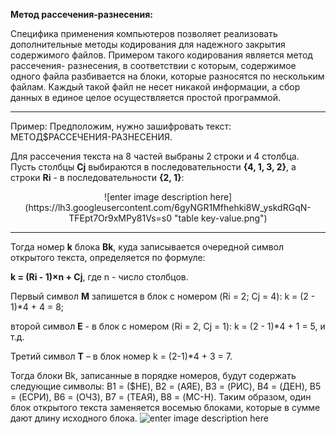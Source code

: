  **Метод рассечения-разнесения:**
 
Специфика применения компьютеров позволяет реализовать дополнительные методы кодирования для надежного закрытия содержимого файлов. Примером такого кодирования является метод рассечения- разнесения, в соответствии с которым, содержимое одного файла разбивается на блоки, которые разносятся по нескольким файлам. Каждый такой файл не несет никакой информации, а сбор данных в единое целое осуществляется простой программой.

---

Пример:
Предположим, нужно зашифровать текст: МЕТОД$РАССЕЧЕНИЯ-РАЗНЕСЕНИЯ. 

Для рассечения текста на 8 частей выбраны 2 строки и 4 столбца. 
Пусть столбцы **Cj** выбираются в последовательности **{4, 1, 3, 2}**, а строки **Ri** - в последовательности **{2, 1}**: 
<center>![enter image description here](https://lh3.googleusercontent.com/6gyNGR1Mfhehki8W_yskdRGqN-TFEpt7Or9xMPy81Vs=s0 "table key-value.png")</center> 

---

Тогда номер **k** блока **Bk**, куда записывается очередной символ открытого текста, определяется по формуле:

 **k = (Ri - 1)×n + Cj**, где n - число столбцов. 

Первый символ **М** запишется в блок с номером (Ri = 2; Cj = 4): k = (2 - 1)*4 + 4 = 8; 

второй символ **Е** - в блок с номером (Ri = 2, Cj = 1): k = (2 - 1)*4 + 1 = 5, и т.д. 

Третий символ **Т** – в блок номер k = (2-1)*4 + 3 = 7.

Тогда блоки Bk, записанные в порядке номеров, будут содержать следующие символы: 
B1 = ($НЕ), B2 = (АЯЕ), B3 = (РИС), B4 = (ДЕН), B5 = (ЕСРИ), B6 = (ОЧЗ), B7 = (ТЕАЯ), B8 = (МС-Н). 
Таким образом, один блок открытого текста заменяется восемью блоками, которые в сумме дают длину исходного блока.
![enter image description here](https://lh3.googleusercontent.com/ss6KjuZLXbh2REH_LIt28CQT7ysRMroqgJlVY4wNd-o=s0 "Blocks.png")
 

